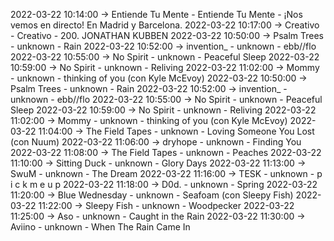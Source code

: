 2022-03-22 10:14:00 -> Entiende Tu Mente - Entiende Tu Mente - ¡Nos vemos en directo! En Madrid y Barcelona.
2022-03-22 10:17:00 -> Creativo - Creativo - 200. JONATHAN KUBBEN
2022-03-22 10:50:00 -> Psalm Trees - unknown - Rain
2022-03-22 10:52:00 -> invention_ - unknown - ebb//flo
2022-03-22 10:55:00 -> No Spirit - unknown - Peaceful Sleep
2022-03-22 10:59:00 -> No Spirit - unknown - Reliving
2022-03-22 11:02:00 -> Mommy - unknown - thinking of you (con Kyle McEvoy)
2022-03-22 10:50:00 -> Psalm Trees - unknown - Rain
2022-03-22 10:52:00 -> invention_ - unknown - ebb//flo
2022-03-22 10:55:00 -> No Spirit - unknown - Peaceful Sleep
2022-03-22 10:59:00 -> No Spirit - unknown - Reliving
2022-03-22 11:02:00 -> Mommy - unknown - thinking of you (con Kyle McEvoy)
2022-03-22 11:04:00 -> The Field Tapes - unknown - Loving Someone You Lost (con Nuum)
2022-03-22 11:06:00 -> dryhope - unknown - Finding You
2022-03-22 11:08:00 -> The Field Tapes - unknown - Peaches
2022-03-22 11:10:00 -> Sitting Duck - unknown - Glory Days
2022-03-22 11:13:00 -> SwuM - unknown - The Dream
2022-03-22 11:16:00 -> TESK - unknown - p i c k m e u p
2022-03-22 11:18:00 -> D0d. - unknown - Spring
2022-03-22 11:20:00 -> Blue Wednesday - unknown - Seafoam (con Sleepy Fish)
2022-03-22 11:22:00 -> Sleepy Fish - unknown - Woodpecker
2022-03-22 11:25:00 -> Aso - unknown - Caught in the Rain
2022-03-22 11:30:00 -> Aviino - unknown - When The Rain Came In
